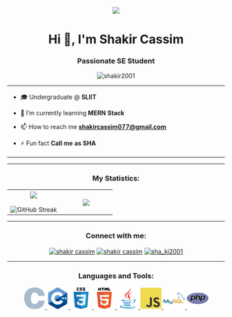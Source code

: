 <p align="center" ><img  src = "https://media1.giphy.com/media/v1.Y2lkPTc5MGI3NjExZW81MW02eHVkOWpoa2F0amVjN25lcHk3NDh6YnAwM2g3d3Vnb2lpZyZlcD12MV9pbnRlcm5hbF9naWZfYnlfaWQmY3Q9Zw/2IudUHdI075HL02Pkk/giphy.webp" width = 200px></p>
<h1 align="center">Hi 👋, I'm Shakir Cassim</h1>
<h3 align="center">Passionate SE Student</h3>

<p align="center"> <img src="https://komarev.com/ghpvc/?username=shakir2001&label=Profile%20views&color=0e75b6&style=flat" alt="shakir2001" /> </p>

<table align="center">
<tr border="none">
<td width="50%" align="left">
  
- 🎓 Undergraduate @ **SLIIT**

- 🌱 I’m currently learning **MERN Stack**

- 📫 How to reach me **shakircassim077@gmail.com**

- ⚡ Fun fact **Call me as SHA**

</tr>
</table>


---

<h3 align="center">My Statistics:</h3>
<p align="center">
<table align="center">
<tr border="none">
<td width="50%" align="center">
  
  <img  align="center"  src="https://github-readme-stats.vercel.app/api?username=SHAKIR2001&theme=dark&show_icons=true&count_private=true" />
  <br></br>
 <img title="🔥 Get streak stats for your profile at git.io/streak-stats" alt="GitHub Streak" src="https://streak-stats.demolab.com?user=SHAKIR2001&theme=dark&hide_border=false" />

</td>
<td width="50%" align="center">

  <img  align="center"  src="https://github-readme-stats.anuraghazra1.vercel.app/api/top-langs/?username=SHAKIR2001&theme=dark&hide_border=false&no-bg=true&no-frame=true&langs_count=10"/>
  
  </td>
</tr>
</table>


---

<h3 align="center">Connect with me:</h3>
<p align="center">
<a href="https://linkedin.com/in/shakir cassim" target="blank"><img align="center" src="https://raw.githubusercontent.com/rahuldkjain/github-profile-readme-generator/master/src/images/icons/Social/linked-in-alt.svg" alt="shakir cassim" height="50" width="50" /></a>
<a href="https://fb.com/shakir cassim" target="blank"><img align="center" src="https://raw.githubusercontent.com/rahuldkjain/github-profile-readme-generator/master/src/images/icons/Social/facebook.svg" alt="shakir cassim" height="50" width="50" /></a>
<a href="https://instagram.com/sha_ki2001" target="blank"><img align="center" src="https://raw.githubusercontent.com/rahuldkjain/github-profile-readme-generator/master/src/images/icons/Social/instagram.svg" alt="sha_ki2001" height="50" width="50" /></a>
</p>

---

<h3 align="center">Languages and Tools:</h3>
<p align="center"> <a href="https://www.cprogramming.com/" target="_blank" rel="noreferrer"> <img src="https://raw.githubusercontent.com/devicons/devicon/master/icons/c/c-original.svg" alt="c" width="50" height="50"/> </a> <a href="https://www.w3schools.com/cpp/" target="_blank" rel="noreferrer"> <img src="https://raw.githubusercontent.com/devicons/devicon/master/icons/cplusplus/cplusplus-original.svg" alt="cplusplus" width="50" height="50"/> </a> <a href="https://www.w3schools.com/css/" target="_blank" rel="noreferrer"> <img src="https://raw.githubusercontent.com/devicons/devicon/master/icons/css3/css3-original-wordmark.svg" alt="css3" width="50" height="50"/> </a> <a href="https://www.w3.org/html/" target="_blank" rel="noreferrer"> <img src="https://raw.githubusercontent.com/devicons/devicon/master/icons/html5/html5-original-wordmark.svg" alt="html5" width="50" height="50"/> </a> <a href="https://www.java.com" target="_blank" rel="noreferrer"> <img src="https://raw.githubusercontent.com/devicons/devicon/master/icons/java/java-original.svg" alt="java" width="50" height="50"/> </a> <a href="https://developer.mozilla.org/en-US/docs/Web/JavaScript" target="_blank" rel="noreferrer"> <img src="https://raw.githubusercontent.com/devicons/devicon/master/icons/javascript/javascript-original.svg" alt="javascript" width="50" height="50"/> </a> <a href="https://www.mysql.com/" target="_blank" rel="noreferrer"> <img src="https://raw.githubusercontent.com/devicons/devicon/master/icons/mysql/mysql-original-wordmark.svg" alt="mysql" width="50" height="50"/> </a> <a href="https://www.php.net" target="_blank" rel="noreferrer"> <img src="https://raw.githubusercontent.com/devicons/devicon/master/icons/php/php-original.svg" alt="php" width="50" height="50"/> </a> </p>
